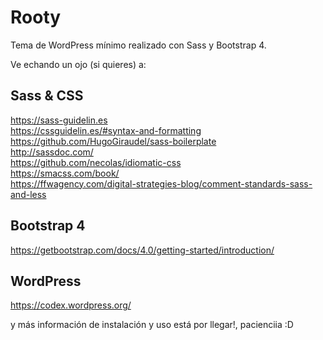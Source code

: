 # Rooty

Tema de WordPress mínimo realizado con Sass y Bootstrap 4.

Ve echando un ojo (si quieres) a:

## Sass & CSS
https://sass-guidelin.es <br/>
https://cssguidelin.es/#syntax-and-formatting <br/>
https://github.com/HugoGiraudel/sass-boilerplate <br/>
http://sassdoc.com/ <br/>
https://github.com/necolas/idiomatic-css <br/>
https://smacss.com/book/ <br/>
https://ffwagency.com/digital-strategies-blog/comment-standards-sass-and-less

## Bootstrap 4
https://getbootstrap.com/docs/4.0/getting-started/introduction/

## WordPress
https://codex.wordpress.org/

y más información de instalación y uso está por llegar!, pacienciia :D
